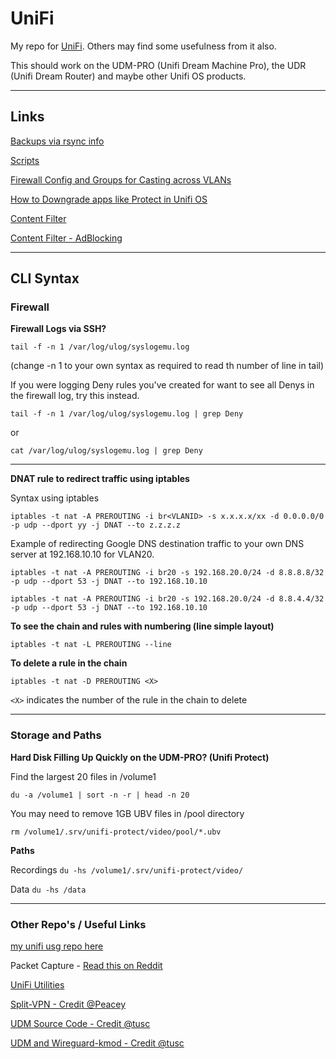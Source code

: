 # UniFi

My repo for [UniFi](https://www.ui.com/). Others may find some usefulness from it also.

This should work on the UDM-PRO (Unifi Dream Machine Pro), the UDR (Unifi Dream Router) and maybe other Unifi OS products.

----

## Links

[Backups via rsync info](rsync-backup.md)

[Scripts](/scripts/)

[Firewall Config and Groups for Casting across VLANs](unifi-casting-firewall-rules.md)

[How to Downgrade apps like Protect in Unifi OS](how-to-downgrade-apps.md)

[Content Filter](content-filter.md)

[Content Filter - AdBlocking](content-filtering-ad-blocking.md)

----

## CLI Syntax

### Firewall

<b> Firewall Logs via SSH? </b>

```tail -f -n 1 /var/log/ulog/syslogemu.log```

(change -n 1 to your own syntax as required to read th number of line in tail) 


If you were logging Deny rules you've created for want to see all Denys in the firewall log, try this instead.

```tail -f -n 1 /var/log/ulog/syslogemu.log | grep Deny``` 

or

```cat /var/log/ulog/syslogemu.log | grep Deny```

----

<b>DNAT rule to redirect traffic using iptables </b>

Syntax using iptables

```iptables -t nat -A PREROUTING -i br<VLANID> -s x.x.x.x/xx -d 0.0.0.0/0 -p udp --dport yy -j DNAT --to z.z.z.z```

Example of redirecting Google DNS destination traffic to your own DNS server at 192.168.10.10 for VLAN20.

```iptables -t nat -A PREROUTING -i br20 -s 192.168.20.0/24 -d 8.8.8.8/32 -p udp --dport 53 -j DNAT --to 192.168.10.10```

```iptables -t nat -A PREROUTING -i br20 -s 192.168.20.0/24 -d 8.8.4.4/32 -p udp --dport 53 -j DNAT --to 192.168.10.10```


<b>To see the chain and rules with numbering (line simple layout) </b>

```` iptables -t nat -L PREROUTING --line ````

<b>To delete a rule in the chain </b>

````iptables -t nat -D PREROUTING <X>````

```<X>``` indicates the number of the rule in the chain to delete

----

### Storage and Paths

<b> Hard Disk Filling Up Quickly on the UDM-PRO? (Unifi Protect) </b>

Find the largest 20 files in /volume1

```` du -a /volume1 | sort -n -r | head -n 20 ````

You may need to remove 1GB UBV files in /pool directory

```` rm /volume1/.srv/unifi-protect/video/pool/*.ubv ````

<b> Paths </b>

Recordings
```du -hs /volume1/.srv/unifi-protect/video/```

Data
```du -hs /data```

----

### Other Repo's / Useful Links

[my unifi usg repo here](https://github.com/SystemJargon/unifi-usg)

Packet Capture - [Read this on Reddit](https://www.reddit.com/r/Ubiquiti/comments/ho19aw/capturing_udm_pro_wan_traffic_directly_into/)

[UniFi Utilities](https://github.com/unifi-utilities)

[Split-VPN - Credit @Peacey](https://github.com/peacey/split-vpn)

[UDM Source Code - Credit @tusc](https://github.com/tusc/UDM-source-code)

[UDM and Wireguard-kmod - Credit @tusc](https://github.com/tusc/wireguard-kmod)


